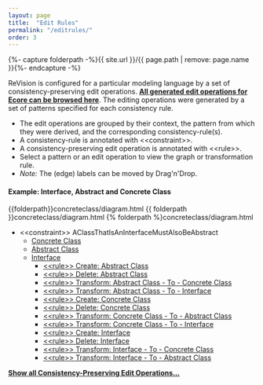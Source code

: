 ```yaml
---
layout: page
title:  "Edit Rules"
permalink: "/editrules/"
order: 3
---
```


{%- capture folderpath -%}{{ site.url }}/{{ page.path | remove: page.name }}{%- endcapture -%}

ReVision is configured for a particular modeling language by a set of consistency-preserving edit operations. __[All generated edit operations for Ecore can be browsed here](https://repairvision.github.io/_pages/editrules/ecore.html)__. The editing operations were generated by a set of patterns specified for each consistency rule.

* The edit operations are grouped by their context, the pattern from which they were derived, and the corresponding consistency-rule(s).
* A consistency-rule is annotated with &lt;&lt;constraint&gt;&gt;.
* A consistency-preserving edit operation is annotated with &lt;&lt;rule&gt;&gt;.
* Select a pattern or an edit operation to view the graph or transformation rule.
* _Note:_ The (edge) labels can be moved by Drag'n'Drop.

#### Example: Interface, Abstract and Concrete Class

{{folderpath}}concreteclass/diagram.html
{{ folderpath }}concreteclass/diagram.html
{% folderpath %}concreteclass/diagram.html

* &lt;&lt;constraint&gt;&gt; AClassThatIsAnInterfaceMustAlsoBeAbstract
  * <a href="{{folderpath}}concreteclass/diagram.html">Concrete Class</a>
  * <a href="{{folderpath}}abstractclass/diagram.html"> Abstract Class</a>
  * <a href="{{folderpath}}interface/diagram.html"> Interface</a>
    * <a href="{{folderpath}}rulecreateabstractclass/diagram.html">&lt;&lt;rule&gt;&gt; Create: Abstract Class</a>
    * <a href="{{folderpath}}ruledeleteabstractclass/diagram.html">&lt;&lt;rule&gt;&gt; Delete: Abstract Class</a>
    * <a href="{{folderpath}}ruletransformabstractclasstoconcreteclass/diagram.html">&lt;&lt;rule&gt;&gt; Transform: Abstract Class - To - Concrete Class</a>
    * <a href="{{folderpath}}ruletransformabstractclasstointerface/diagram.html">&lt;&lt;rule&gt;&gt; Transform: Abstract Class - To - Interface</a>
    * <a href="{{folderpath}}rulecreateconcreteclass/diagram.html">&lt;&lt;rule&gt;&gt; Create: Concrete Class</a>
    * <a href="{{folderpath}}ruledeleteconcreteclass/diagram.html">&lt;&lt;rule&gt;&gt; Delete: Concrete Class</a>
    * <a href="{{folderpath}}ruletransformconcreteclasstoabstractclass/diagram.html">&lt;&lt;rule&gt;&gt; Transform: Concrete Class - To - Abstract Class</a>
    * <a href="{{ folderpath}}ruletransformconcreteclasstointerface/diagram.html">&lt;&lt;rule&gt;&gt; Transform: Concrete Class - To - Interface</a>
    * <a href="{{folderpath}}rulecreateinterface/diagram.html">&lt;&lt;rule&gt;&gt; Create: Interface</a>
    * <a href="{{folderpath}}ruledeleteinterface/diagram.html">&lt;&lt;rule&gt;&gt; Delete: Interface</a>
    * <a href="{{folderpath}}ruletransforminterfacetoconcreteclass/diagram.html">&lt;&lt;rule&gt;&gt; Transform: Interface - To - Concrete Class</a>
    * <a href="{{folderpath}}ruletransforminterfacetoabstractclass/diagram.html">&lt;&lt;rule&gt;&gt; Transform: Interface - To - Abstract Class</a>

__[Show all Consistency-Preserving Edit Operations...](https://repairvision.github.io/_pages/editrules/ecore.html)__
